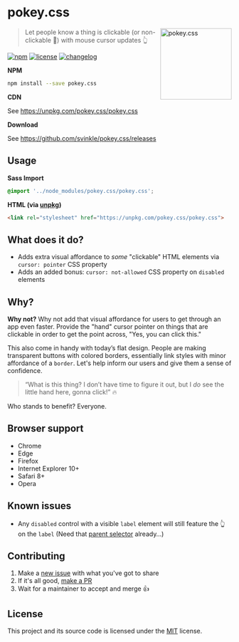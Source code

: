 # pokey.css

<a href="https://github.com/svinkle/pokey.css"><img
  src="https://emojipedia-us.s3.amazonaws.com/thumbs/160/emoji-one/5/horse-face_1f434.png" alt="pokey.css"
  width="160" height="160" align="right"></a>

> Let people know a thing is clickable (or non-clickable 🚫) with mouse cursor updates 👆

[![npm][npm-image]][npm-url] [![license][license-image]][license-url]
[![changelog][changelog-image]][changelog-url]

**NPM**

```sh
npm install --save pokey.css
```

**CDN**

See https://unpkg.com/pokey.css/pokey.css

**Download**

See https://github.com/svinkle/pokey.css/releases

## Usage

**Sass Import**

```css
@import '../node_modules/pokey.css/pokey.css';
```

**HTML (via [unpkg](https://unpkg.com))**

```html
<link rel="stylesheet" href="https://unpkg.com/pokey.css/pokey.css">
```

## What does it do?

* Adds extra visual affordance to _some_ "clickable" HTML elements via `cursor: pointer` CSS property
* Adds an added bonus: `cursor: not-allowed` CSS property on `disabled` elements

## Why?

**Why not?** Why not add that visual affordance for users to get through an app even faster. Provide the "hand" cursor pointer on things that are clickable in order to get the point across, "Yes, you can click this."

This also come in handy with today’s flat design. People are making transparent buttons with colored borders, essentially link styles with minor affordance of a `border`. Let's help inform our users and give them a sense of confidence.

> “What is this thing? I don’t have time to figure it out, but I _do_ see the little hand here, gonna click!” :fire:

Who stands to benefit? Everyone.

## Browser support

* Chrome
* Edge
* Firefox
* Internet Explorer 10+
* Safari 8+
* Opera

## Known issues

* Any `disabled` control with a visible `label` element will still feature the <span role="img" aria-label="pointer">👆</span> on the `label` (Need that [parent selector](https://css-tricks.com/parent-selectors-in-css/) already…)

## Contributing

1. Make a [new issue](https://github.com/svinkle/pokey.css/issues/new) with what you've got to share
2. If it's all good, [make a PR](https://help.github.com/articles/creating-a-pull-request/)
3. Wait for a maintainer to accept and merge <span role="img" aria-label="">👍</span>

[changelog-image]: https://img.shields.io/badge/changelog-md-blue.svg?style=flat-square
[changelog-url]: CHANGELOG.md
[license-image]: https://img.shields.io/npm/l/pokey.css.svg?style=flat-square
[license-url]: LICENSE.md
[npm-image]: https://img.shields.io/npm/v/pokey.css.svg?style=flat-square
[npm-url]: https://npmjs.com/package/pokey.css

## License

This project and its source code is licensed under the [MIT](LICENSE.txt) license.
